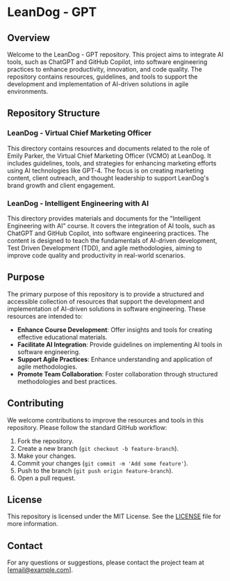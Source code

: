 # LeanDog - GPT

## Overview

Welcome to the LeanDog - GPT repository. This project aims to integrate AI tools, such as ChatGPT and GitHub Copilot, into software engineering practices to enhance productivity, innovation, and code quality. The repository contains resources, guidelines, and tools to support the development and implementation of AI-driven solutions in agile environments.

## Repository Structure

### LeanDog - Virtual Chief Marketing Officer

This directory contains resources and documents related to the role of Emily Parker, the Virtual Chief Marketing Officer (VCMO) at LeanDog. It includes guidelines, tools, and strategies for enhancing marketing efforts using AI technologies like GPT-4. The focus is on creating marketing content, client outreach, and thought leadership to support LeanDog's brand growth and client engagement.

### LeanDog - Intelligent Engineering with AI

This directory provides materials and documents for the "Intelligent Engineering with AI" course. It covers the integration of AI tools, such as ChatGPT and GitHub Copilot, into software engineering practices. The content is designed to teach the fundamentals of AI-driven development, Test Driven Development (TDD), and agile methodologies, aiming to improve code quality and productivity in real-world scenarios.

## Purpose

The primary purpose of this repository is to provide a structured and accessible collection of resources that support the development and implementation of AI-driven solutions in software engineering. These resources are intended to:

- **Enhance Course Development**: Offer insights and tools for creating effective educational materials.
- **Facilitate AI Integration**: Provide guidelines on implementing AI tools in software engineering.
- **Support Agile Practices**: Enhance understanding and application of agile methodologies.
- **Promote Team Collaboration**: Foster collaboration through structured methodologies and best practices.

## Contributing

We welcome contributions to improve the resources and tools in this repository. Please follow the standard GitHub workflow:

1. Fork the repository.
2. Create a new branch (`git checkout -b feature-branch`).
3. Make your changes.
4. Commit your changes (`git commit -m 'Add some feature'`).
5. Push to the branch (`git push origin feature-branch`).
6. Open a pull request.

## License

This repository is licensed under the MIT License. See the [LICENSE](LICENSE) file for more information.

## Contact

For any questions or suggestions, please contact the project team at [email@example.com].
